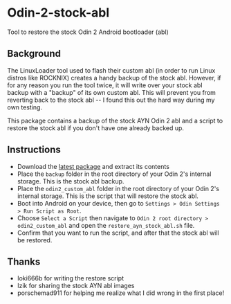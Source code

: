 # Odin-2-stock-abl
Tool to restore the stock Odin 2 Android bootloader (abl)

## Background
The LinuxLoader tool used to flash their custom abl (in order to run Linux distros like ROCKNIX) creates a handy backup of the stock abl.  However, if for any reason you run the tool twice, it will write over your stock abl backup with a "backup" of its own custom abl.  This will prevent you from reverting back to the stock abl -- I found this out the hard way during my own testing.

This package contains a backup of the stock AYN Odin 2 abl and a script to restore the stock abl if you don't have one already backed up.

## Instructions
- Download the [latest package](https://github.com/retrogamecorps/Odin-2-stock-abl/archive/refs/heads/main.zip) and extract its contents
- Place the `backup` folder in the root directory of your Odin 2's internal storage.  This is the stock abl backup.
- Place the `odin2_custom_abl` folder in the root directory of your Odin 2's internal storage.  This is the script that will restore the stock abl.
- Boot into Android on your device, then go to `Settings > Odin Settings > Run Script as Root`.  
- Choose `Select a Script` then navigate to `Odin 2 root directory > odin2_custom_abl` and open the `restore_ayn_stock_abl.sh` file.
- Confirm that you want to run the script, and after that the stock abl will be restored.

## Thanks
- loki666b for writing the restore script
- lzik for sharing the stock AYN abl images
- porschemad911 for helping me realize what I did wrong in the first place!
